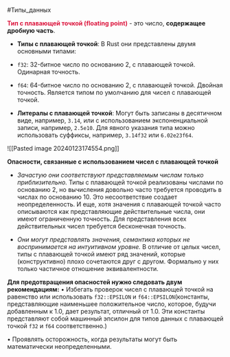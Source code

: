 #Типы_данных 

<span style="color:crimson;"><b>Тип с плавающей точкой (floating point)</b></span> - это число, **содержащее дробную часть**.

- **Типы с плавающей точкой**: В Rust они представлены двумя основными типами:
- `f32`: 32-битное число по основанию 2, с плавающей точкой. Одинарная точность.
- `f64`: 64-битное число по основанию 2, с плавающей точкой. Двойная точность. Является типом по умолчанию для чисел с плавающей точкой.

- **Литералы с плавающей точкой**: Могут быть записаны в десятичном виде, например, `3.14`, или с использованием экспоненциальной записи, например, `2.5e10`. Для явного указания типа можно использовать суффиксы, например, `3.14f32` или `6.02e23f64`.

![[Pasted image 20240123174554.png]]


**Опасности, связанные с использованием чисел с плавающей точкой**
* *Зачастую они соответствуют представляемым числам только приблизительно.* Типы с плавающей точкой реализованы числами по основанию 2, но вычисления довольно часто требуется проводить в числах по основанию 10. Это несоответствие создает неопределенность. И еще, хотя значения с плавающей точкой часто описываются как представляющие действительные числа, они имеют ограниченную точность. Для представления всех действительных чисел требуется бесконечная точность.

* *Они могут представлять значения, семантика которых не воспринимается на интуитивном уровне.* В отличие от целых чисел, типы с плавающей точкой имеют ряд значений, которые (конструктивно) плохо сочетаются друг с другом. Формально у них только частичное отношение эквивалентности.

**Для предотвращения опасностей нужно следовать двум рекомендациям:** 
• Избегать проверок чисел с плавающей точкой на равенство или использовать `f32::EPSILON` и `f64::EPSILON`(константы, представляющие наименьшее положительное число, которое, будучи добавленным к 1.0, дает результат, отличный от 1.0. Эти константы представляют собой машинный эпсилон для типов данных с плавающей точкой `f32` и `f64` соответственно.)

• Проявлять осторожность, когда результаты могут быть математически неопределенными.
